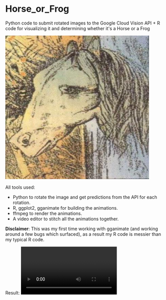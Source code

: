 # Horse_or_Frog
Python code to submit rotated images to the Google Cloud Vision API + R code for visualizing it and determining whether it's a Horse or a Frog 


![](frog-horse_450.jpg)


All tools used:

* Python to rotate the image and get predictions from the API for each rotation.
* R, ggplot2, gganimate for building the animations.
* ffmpeg to render the animations.
* A video editor to stitch all the animations together.

**Disclaimer**: This was my first time working with gganimate (and working around a few bugs which surfaced), as a result my R code is messier than my typical R code.


Result:
![](HorseorFrog.mp4)
